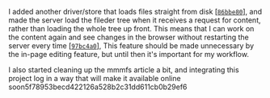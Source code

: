 I added another driver/store that loads files straight from disk \[[`86bbe80`][86bbe80]\],
and made the server load the fileder tree when it receives a request for content, rather than loading the whole tree up front.
This means that I can work on the content again and see changes in the browser without restarting the server every time  \[[`97bc4a0`][97bc4a0]\],
This feature should be made unnecessary by the in-page editing feature, but until then it's important for my workflow.

I also started cleaning up the mmmfs article a bit, and integrating this project log in a way that will make it available online soon5f78953becd422126a528b2c31dd611cb0b29ef6

[86bbe80]: https://git.s-ol.nu/mmm/commit/86bbe805a7ec49a8b891412713ea43d6e46d0d73/
[97bc4a0]: https://git.s-ol.nu/mmm/commit/97bc4a0d8d866026905eac6f0ba08b75f166219a/
